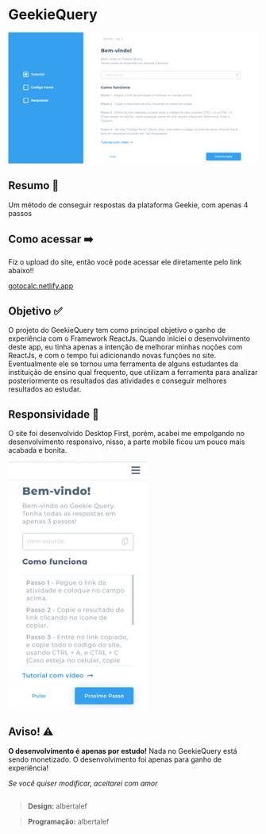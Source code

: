 <h1><b>GeekieQuery</b></h1>

![principal](https://github.com/albertalef/geekieQuery/blob/master/img/principal.PNG?raw=true)

<h2> Resumo 📄 </h2>
Um método de conseguir respostas da plataforma Geekie, com apenas 4 passos
<h2> Como acessar ➡️</h2>

Fiz o upload do site, então você pode acessar ele diretamente pelo link abaixo!!

[gotocalc.netlify.app](https://geekiequery.netlify.app/)

<h2> Objetivo ✅ </h2>

O projeto do GeekieQuery tem como principal objetivo o ganho de experiência com o Framework ReactJs. Quando iniciei o desenvolvimento deste app, eu tinha apenas a intenção de melhorar minhas noções com ReactJs, e com o tempo fui adicionando novas funções no site. Eventualmente ele se tornou uma ferramenta de alguns estudantes da instituição de ensino qual frequento, que utilizam a ferramenta para analizar posteriormente os resultados das atividades e conseguir melhores resultados ao estudar.

<h2> Responsividade 📱 </h2>

O site foi desenvolvido Desktop First, porém, acabei me empolgando no desenvolvimento responsivo, nisso, a parte mobile ficou um pouco mais acabada e bonita.

<img src="https://github.com/albertalef/geekieQuery/blob/master/img/responsivo.gif?raw=true" height="500">

<h2> Aviso! ⚠️ </h2>

<b>O desenvolvimento é apenas por estudo!</b>
Nada no GeekieQuery está sendo monetizado. O desenvolvimento foi apenas para ganho de experiência!



_Se você quiser modificar, aceitarei com amor_

<h2></h2>

>**Design:** albertalef

>**Programação:** albertalef

